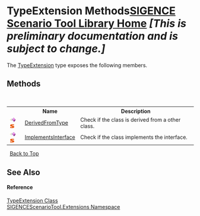 # TypeExtension Methods<a href="https://github.com/ObiWanLansi/SIGENCE-Scenario-Tool">SIGENCE Scenario Tool Library Home</a> _**\[This is preliminary documentation and is subject to change.\]**_

The <a href="89f8010b-d49e-c347-4cca-5e9a5d3e41fd.md">TypeExtension</a> type exposes the following members.


## Methods
&nbsp;<table><tr><th></th><th>Name</th><th>Description</th></tr><tr><td>![Public method](media/pubmethod.gif "Public method")![Static member](media/static.gif "Static member")</td><td><a href="2e93603a-e780-1dad-0194-ccd354835e78.md">DerivedFromType</a></td><td>
Check if the class is derived from a other class.</td></tr><tr><td>![Public method](media/pubmethod.gif "Public method")![Static member](media/static.gif "Static member")</td><td><a href="27a26d08-c950-7c88-c119-363fe5c66e42.md">ImplementsInterface</a></td><td>
Check if the class implements the interface.</td></tr></table>&nbsp;
<a href="#typeextension-methods">Back to Top</a>

## See Also


#### Reference
<a href="89f8010b-d49e-c347-4cca-5e9a5d3e41fd.md">TypeExtension Class</a><br /><a href="f2af11f5-ae9d-3dcc-a4a9-ba07a037925f.md">SIGENCEScenarioTool.Extensions Namespace</a><br />